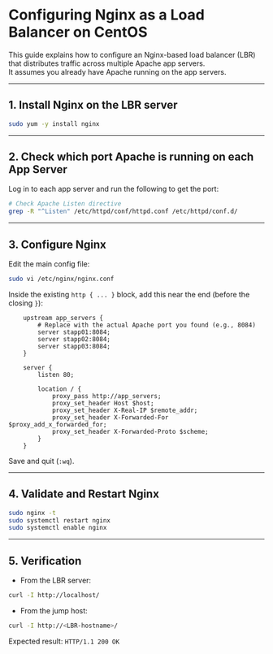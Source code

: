 # Configuring Nginx as a Load Balancer on CentOS

This guide explains how to configure an Nginx-based load balancer (LBR) that distributes traffic across multiple Apache app servers.  
It assumes you already have Apache running on the app servers.

---

## 1. Install Nginx on the LBR server
```bash
sudo yum -y install nginx
```

---

## 2. Check which port Apache is running on each App Server
Log in to each app server and run the following to get the port:

```bash
# Check Apache Listen directive
grep -R "^Listen" /etc/httpd/conf/httpd.conf /etc/httpd/conf.d/
```

---

## 3. Configure Nginx
Edit the main config file:

```bash
sudo vi /etc/nginx/nginx.conf
```

Inside the existing `http { ... }` block, add this near the end (before the closing `}`):

```nginx
    upstream app_servers {
        # Replace with the actual Apache port you found (e.g., 8084)
        server stapp01:8084;
        server stapp02:8084;
        server stapp03:8084;
    }

    server {
        listen 80;

        location / {
            proxy_pass http://app_servers;
            proxy_set_header Host $host;
            proxy_set_header X-Real-IP $remote_addr;
            proxy_set_header X-Forwarded-For $proxy_add_x_forwarded_for;
            proxy_set_header X-Forwarded-Proto $scheme;
        }
    }
```

Save and quit (`:wq`).

---

## 4. Validate and Restart Nginx
```bash
sudo nginx -t
sudo systemctl restart nginx
sudo systemctl enable nginx
```

---

## 5. Verification
- From the LBR server:
```bash
curl -I http://localhost/
```

- From the jump host:
```bash
curl -I http://<LBR-hostname>/
```

Expected result: `HTTP/1.1 200 OK`
